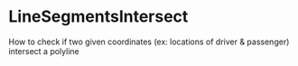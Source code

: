 # LineSegmentsIntersect

How to check if two given coordinates (ex: locations of driver & passenger) intersect a polyline 
